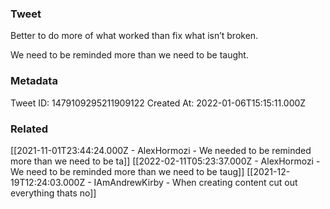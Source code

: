 ### Tweet
Better to do more of what worked than fix what isn’t broken. 

We need to be reminded more than we need to be taught.

### Metadata
Tweet ID: 1479109295211909122
Created At: 2022-01-06T15:15:11.000Z

### Related
[[2021-11-01T23:44:24.000Z - AlexHormozi - We needed to be reminded more than we need to be ta]]
[[2022-02-11T05:23:37.000Z - AlexHormozi - We need to be reminded more than we need to be taug]]
[[2021-12-19T12:24:03.000Z - IAmAndrewKirby - When creating content cut out everything thats no]]

